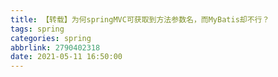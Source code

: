 ```yaml
---
title: 【转载】为何springMVC可获取到方法参数名，而MyBatis却不行？
tags: spring
categories: spring
abbrlink: 2790402318
date: 2021-05-11 16:50:00
---
```

